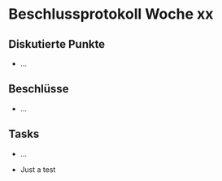 # Beschlussprotokoll Woche xx

## Diskutierte Punkte

- ...

## Beschlüsse

- ...

## Tasks

- ...

- Just a test

